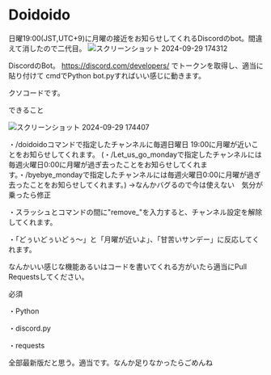 # Doidoido
日曜19:00(JST,UTC+9)に月曜の接近をお知らせしてくれるDiscordのbot。間違えて消したので二代目。
![スクリーンショット 2024-09-29 174312](https://github.com/user-attachments/assets/37b082f6-8b0b-4a23-bc7e-8625bf814ca1)

DiscordのBot。 https://discord.com/developers/ でトークンを取得し、適当に貼り付けて cmdでPython bot.pyすればいい感じに動きます。

クソコードです。



できること

![スクリーンショット 2024-09-29 174407](https://github.com/user-attachments/assets/efa54390-7460-4e8b-8f48-837b49d8a879)

・/doidoidoコマンドで指定したチャンネルに毎週日曜日 19:00に月曜が近いことをお知らせしてくれます。
(・/Let_us_go_mondayで指定したチャンネルには毎週火曜日0:00に月曜が過ぎ去ったことをお知らせしてくれます。・/byebye_mondayで指定したチャンネルには毎週火曜日0:00に月曜が過ぎ去ったことをお知らせしてくれます。)
→なんかバグるので今は使えない　気分が乗ったら修正

・スラッシュとコマンドの間に"remove_"を入力すると、チャンネル設定を解除してくれます。

・「どぅいどぅいどぅ～」と「月曜が近いよ」、「甘苦いサンデー」に反応してくれます。

なんかいい感じな機能あるいはコードを書いてくれる方がいたら適当にPull Requestsしてください。


必須

・Python

・discord.py

・requests

全部最新版だと思う。適当です。なんか足りなかったらごめんね

